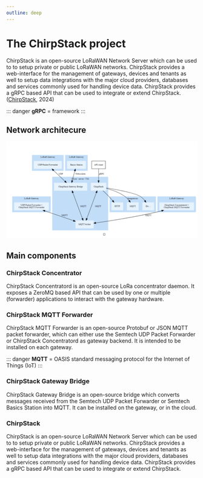 ```yaml
---
outline: deep
---
```


# The ChirpStack project
ChirpStack is an open-source LoRaWAN Network Server which can be used to to setup private or public LoRaWAN networks. ChirpStack provides a web-interface for the management of gateways, devices and tenants as well to setup data integrations with the major cloud providers, databases and services commonly used for handling device data. ChirpStack provides a gRPC based API that can be used to integrate or extend ChirpStack. ([ChirpStack](https://www.chirpstack.io/docs/index.html), 2024)

::: danger **gRPC** = framework
:::

## Network architecure
<img src='../public/chirpstack_network.png' 
        alt="Unavailable content"
        style="display: slock; margin: 0 auto" />


## Main components
### ChirpStack Concentrator
ChirpStack Concentratord is an open-source LoRa concentrator daemon. It exposes a ZeroMQ based API that can be used by one or multiple (forwarder) applications to interact with the gateway hardware.

### ChirpStack MQTT Forwarder
ChirpStack MQTT Forwarder is an open-source Protobuf or JSON MQTT packet forwarder, which can either use the Semtech UDP Packet Forwarder or ChirpStack Concentratord as gateway backend. It is intended to be installed on each gateway.


::: danger **MQTT** =  OASIS standard messaging protocol for the Internet of Things (IoT)
:::

### ChirpStack Gateway Bridge
ChirpStack Gateway Bridge is an open-source bridge which converts messages received from the Semtech UDP Packet Forwarder or Semtech Basics Station into MQTT. It can be installed on the gateway, or in the cloud.

### ChirpStack
ChirpStack is an open-source LoRaWAN Network Server which can be used to to setup private or public LoRaWAN networks. ChirpStack provides a web-interface for the management of gateways, devices and tenants as well to setup data integrations with the major cloud providers, databases and services commonly used for handling device data. ChirpStack provides a gRPC based API that can be used to integrate or extend ChirpStack.

